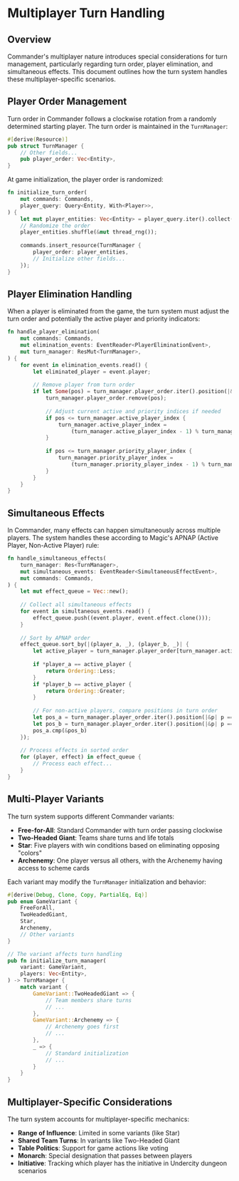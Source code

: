 # Multiplayer Turn Handling

## Overview

Commander's multiplayer nature introduces special considerations for turn management, particularly regarding turn order, player elimination, and simultaneous effects. This document outlines how the turn system handles these multiplayer-specific scenarios.

## Player Order Management

Turn order in Commander follows a clockwise rotation from a randomly determined starting player. The turn order is maintained in the `TurnManager`:

```rust
#[derive(Resource)]
pub struct TurnManager {
    // Other fields...
    pub player_order: Vec<Entity>,
}
```

At game initialization, the player order is randomized:

```rust
fn initialize_turn_order(
    mut commands: Commands,
    player_query: Query<Entity, With<Player>>,
) {
    let mut player_entities: Vec<Entity> = player_query.iter().collect();
    // Randomize the order
    player_entities.shuffle(&mut thread_rng());
    
    commands.insert_resource(TurnManager {
        player_order: player_entities,
        // Initialize other fields...
    });
}
```

## Player Elimination Handling

When a player is eliminated from the game, the turn system must adjust the turn order and potentially the active player and priority indicators:

```rust
fn handle_player_elimination(
    mut commands: Commands,
    mut elimination_events: EventReader<PlayerEliminationEvent>,
    mut turn_manager: ResMut<TurnManager>,
) {
    for event in elimination_events.read() {
        let eliminated_player = event.player;
        
        // Remove player from turn order
        if let Some(pos) = turn_manager.player_order.iter().position(|&p| p == eliminated_player) {
            turn_manager.player_order.remove(pos);
            
            // Adjust current active and priority indices if needed
            if pos <= turn_manager.active_player_index {
                turn_manager.active_player_index = 
                    (turn_manager.active_player_index - 1) % turn_manager.player_order.len();
            }
            
            if pos <= turn_manager.priority_player_index {
                turn_manager.priority_player_index = 
                    (turn_manager.priority_player_index - 1) % turn_manager.player_order.len();
            }
        }
    }
}
```

## Simultaneous Effects

In Commander, many effects can happen simultaneously across multiple players. The system handles these according to Magic's APNAP (Active Player, Non-Active Player) rule:

```rust
fn handle_simultaneous_effects(
    turn_manager: Res<TurnManager>,
    mut simultaneous_events: EventReader<SimultaneousEffectEvent>,
    mut commands: Commands,
) {
    let mut effect_queue = Vec::new();
    
    // Collect all simultaneous effects
    for event in simultaneous_events.read() {
        effect_queue.push((event.player, event.effect.clone()));
    }
    
    // Sort by APNAP order
    effect_queue.sort_by(|(player_a, _), (player_b, _)| {
        let active_player = turn_manager.player_order[turn_manager.active_player_index];
        
        if *player_a == active_player {
            return Ordering::Less;
        }
        if *player_b == active_player {
            return Ordering::Greater;
        }
        
        // For non-active players, compare positions in turn order
        let pos_a = turn_manager.player_order.iter().position(|&p| p == *player_a).unwrap();
        let pos_b = turn_manager.player_order.iter().position(|&p| p == *player_b).unwrap();
        pos_a.cmp(&pos_b)
    });
    
    // Process effects in sorted order
    for (player, effect) in effect_queue {
        // Process each effect...
    }
}
```

## Multi-Player Variants

The turn system supports different Commander variants:

- **Free-for-All**: Standard Commander with turn order passing clockwise
- **Two-Headed Giant**: Teams share turns and life totals 
- **Star**: Five players with win conditions based on eliminating opposing "colors"
- **Archenemy**: One player versus all others, with the Archenemy having access to scheme cards

Each variant may modify the `TurnManager` initialization and behavior:

```rust
#[derive(Debug, Clone, Copy, PartialEq, Eq)]
pub enum GameVariant {
    FreeForAll,
    TwoHeadedGiant,
    Star,
    Archenemy,
    // Other variants
}

// The variant affects turn handling
pub fn initialize_turn_manager(
    variant: GameVariant,
    players: Vec<Entity>,
) -> TurnManager {
    match variant {
        GameVariant::TwoHeadedGiant => {
            // Team members share turns
            // ...
        },
        GameVariant::Archenemy => {
            // Archenemy goes first
            // ...
        },
        _ => {
            // Standard initialization
            // ...
        }
    }
}
```

## Multiplayer-Specific Considerations

The turn system accounts for multiplayer-specific mechanics:

- **Range of Influence**: Limited in some variants (like Star)
- **Shared Team Turns**: In variants like Two-Headed Giant
- **Table Politics**: Support for game actions like voting
- **Monarch**: Special designation that passes between players
- **Initiative**: Tracking which player has the initiative in Undercity dungeon scenarios 